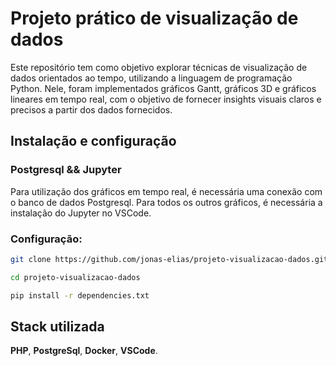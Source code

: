 # Projeto prático de visualização de dados

Este repositório tem como objetivo explorar técnicas de visualização de dados orientados ao tempo, utilizando a linguagem de programação Python. Nele, foram implementados gráficos Gantt, gráficos 3D e gráficos lineares em tempo real, com o objetivo de fornecer insights visuais claros e precisos a partir dos dados fornecidos.

## Instalação e configuração

### Postgresql && Jupyter
Para utilização dos gráficos em tempo real, é necessária uma conexão com o banco de dados Postgresql. Para todos os outros gráficos, é necessária a instalação do Jupyter no VSCode.

### Configuração:

```bash
git clone https://github.com/jonas-elias/projeto-visualizacao-dados.git
```

```bash
cd projeto-visualizacao-dados
```

```bash
pip install -r dependencies.txt
```

## Stack utilizada

**PHP**, **PostgreSql**, **Docker**, **VSCode**.
